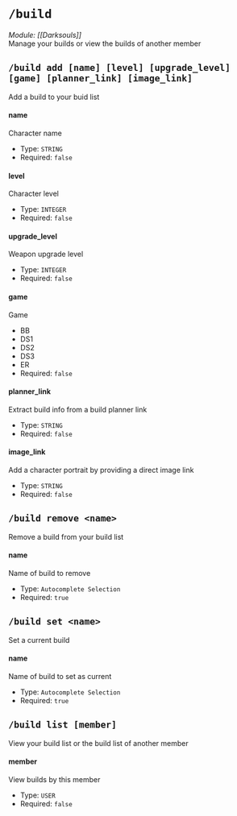 # `/build`
*Module: [[Darksouls]]*<br>
Manage your builds or view the builds of another member
## `/build add [name] [level] [upgrade_level] [game] [planner_link] [image_link]`
Add a build to your buid list
#### name
Character name
- Type: `STRING`
- Required: `false`
#### level
Character level
- Type: `INTEGER`
- Required: `false`
#### upgrade_level
Weapon upgrade level
- Type: `INTEGER`
- Required: `false`
#### game
Game
  - BB
  - DS1
  - DS2
  - DS3
  - ER
- Required: `false`
#### planner_link
Extract build info from a build planner link
- Type: `STRING`
- Required: `false`
#### image_link
Add a character portrait by providing a direct image link
- Type: `STRING`
- Required: `false`
## `/build remove <name>`
Remove a build from your build list
#### name
Name of build to remove
- Type: `Autocomplete Selection`
- Required: `true`
## `/build set <name>`
Set a current build
#### name
Name of build to set as current
- Type: `Autocomplete Selection`
- Required: `true`
## `/build list [member]`
View your build list or the build list of another member
#### member
View builds by this member
- Type: `USER`
- Required: `false`